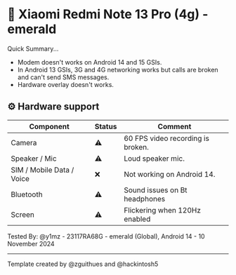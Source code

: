# 📱 Xiaomi Redmi Note 13 Pro (4g) - emerald

Quick Summary...

- Modem doesn't works on Android 14 and 15 GSIs.
- In Android 13 GSIs, 3G and 4G networking works but calls are broken and can't send SMS messages.
- Hardware overlay doesn't works. 

## ⚙️ Hardware support

| Component                 | Status |      Comment                                              |
|---------------------------|--------|-----------------------------------------------------------|
| Camera                    | ⚠️    | 60 FPS video recording is broken.                          |
| Speaker / Mic             | ⚠️    | Loud speaker mic.                                          |
| SIM / Mobile Data / Voice | ❌    | Not working on Android 14.                                 |
| Bluetooth                 | ⚠️    | Sound issues on Bt headphones                              |
| Screen                    | ⚠️    | Flickering when 120Hz enabled                              |

Tested By: @y1mz - 23117RA68G - emerald (Global), Android 14 - 10 November 2024

---

Template created by @zguithues and @hackintosh5